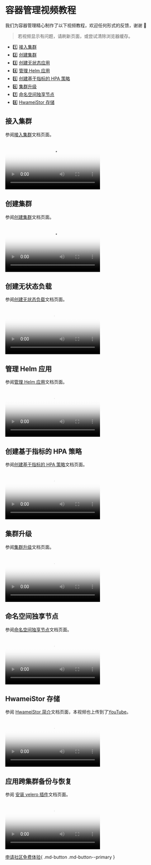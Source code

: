 # 容器管理视频教程

我们为容器管理精心制作了以下视频教程，欢迎任何形式的反馈，谢谢 🙏

> 若视频显示有问题，请刷新页面，或尝试清除浏览器缓存。

<div class="grid cards" markdown>

- :one: [接入集群](#_2)
- :two: [创建集群](#_3)
- :three: [创建无状态应用](#_4)
- :four: [管理 Helm 应用](#helm)
- :five: [创建基于指标的 HPA 策略](#hpa)
- :six: [集群升级](#_5)
- :seven: [命名空间独享节点](#_6)
- :eight: [HwameiStor 存储](#hwameistor)

</div>

## 接入集群

参阅[接入集群](../kpanda/user-guide/clusters/integrate-cluster.md)文档页面。

<div class="responsive-video-container">
<video controls src="https://harbor-test2.cn-sh2.ufileos.com/docs/videos/integrate-cluster.mp4" preload="metadata" poster="../images/kpanda-integrate.png"></video>
</div>

## 创建集群

参阅[创建集群](../kpanda/user-guide/clusters/create-cluster.md)文档页面。

<div class="responsive-video-container">
<video controls src="https://harbor-test2.cn-sh2.ufileos.com/docs/videos/create-cluster.mp4" preload="metadata" poster="../images/kpanda-create.png"></video>
</div>

## 创建无状态负载

参阅[创建无状态负载](../kpanda/user-guide/workloads/create-deployment.md)文档页面。

<div class="responsive-video-container">
<video controls src="https://harbor-test2.cn-sh2.ufileos.com/docs/videos/create-deployment.mp4" preload="metadata" poster="../images/kpanda-deployment.png"></video>
</div>

## 管理 Helm 应用

参阅[管理 Helm 应用](../kpanda/user-guide/helm/helm-app.md)文档页面。

<div class="responsive-video-container">
<video controls src="https://harbor-test2.cn-sh2.ufileos.com/docs/videos/helm-app.mp4" preload="metadata" poster="../images/kpanda-helm.png"></video>
</div>

## 创建基于指标的 HPA 策略

参阅[创建基于指标的 HPA 策略](../kpanda/user-guide/scale/create-hpa.md)文档页面。

<div class="responsive-video-container">
<video controls src="https://harbor-test2.cn-sh2.ufileos.com/docs/videos/hpa.mp4" preload="metadata" poster="../images/kpanda-hpa.png"></video>
</div>

## 集群升级

参阅[集群升级](../kpanda/user-guide/clusters/upgrade-cluster.md)文档页面。

<div class="responsive-video-container">
<video controls src="https://harbor-test2.cn-sh2.ufileos.com/docs/videos/cluster-upgrade.mp4" preload="metadata" poster="../images/kpanda-upgrade.png"></video>
</div>

## 命名空间独享节点

参阅[命名空间独享节点](../kpanda/user-guide/namespaces/exclusive.md)文档页面。

<div class="responsive-video-container">
<video controls src="https://harbor-test2.cn-sh2.ufileos.com/docs/videos/exclusive-node.mp4" preload="metadata" poster="../images/kpanda-exclude.png"></video>
</div>

## HwameiStor 存储

参阅 [HwameiStor 简介](../storage/hwameistor/intro/what.md)文档页面，本视频也上传到了[YouTube](https://youtu.be/6D1vgj86hHY)。

<div class="responsive-video-container">
<video controls src="https://harbor-test2.cn-sh2.ufileos.com/docs/videos/hwa.mp4" preload="metadata" poster="../images/hwacover.png"></video>
</div>

## 应用跨集群备份与恢复

参阅 [安装 velero 插件](../kpanda/user-guide/backup/install-velero.md)文档页面。

<div class="responsive-video-container">
<video controls src="https://harbor-test2.cn-sh2.ufileos.com/docs/videos/kpanda-velero.mp4" preload="metadata" poster="../images/kpanda-velero.png"></video>
</div>

[申请社区免费体验](../dce/license0.md){ .md-button .md-button--primary }

